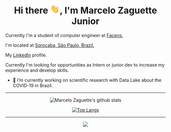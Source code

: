 <h1 align="center">Hi there <img src="https://raw.githubusercontent.com/ABSphreak/ABSphreak/master/gifs/Hi.gif" width="30px">, I'm Marcelo Zaguette Junior</h1>

Currently I'm a student of computer engineer at <a href="https://www.facens.br/home?l=en">Facens.</a>

I'm located at <a href="https://www.google.com/maps/place/Sorocaba+-+SP/data=!4m2!3m1!1s0x94c58abceb48f503:0x947f99ac59d0781b?sa=X&ved=2ahUKEwjE-4Li98TuAhXbIbkGHat-BdEQ8gEwCnoECCUQAQ">Sorocaba, São Paulo, Brazil.</a>

My <a href="https://www.linkedin.com/in/marcelozaguettejunior/">LinkedIn</a> profile.

Currently I'm looking for opportunities as Intern or junior dev to increase my experience and develop skills.

- 🔭 I’m currently working on scientific research with Data Lake about the COVID-19 in Brazil.

 ---

<div align="center">

![Marcelo Zaguette's github stats](https://github-readme-stats.vercel.app/api?username=m-zaguette&show_icons=true&theme=dark)

[![Top Langs](https://github-readme-stats.vercel.app/api/top-langs/?username=m-zaguette&theme=dark)](https://github.com/m-zaguette/github-readme-stats)

</div>

---

  <div align="center">
   <a ref = "https://www.linkedin.com/in/marcelozaguettejunior/">
    <img src="https://img.shields.io/badge/LinkedIn-0077B5?style=for-the-badge&logo=linkedin&logoColor=white" />
   </a>
  </div>
